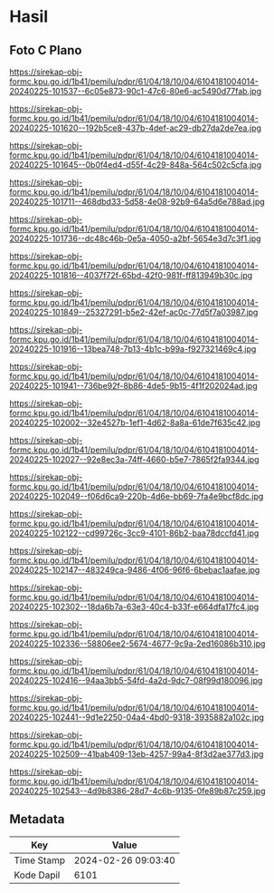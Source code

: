 # Hasil

## Foto C Plano

https://sirekap-obj-formc.kpu.go.id/1b41/pemilu/pdpr/61/04/18/10/04/6104181004014-20240225-101537--6c05e873-90c1-47c6-80e6-ac5490d77fab.jpg

https://sirekap-obj-formc.kpu.go.id/1b41/pemilu/pdpr/61/04/18/10/04/6104181004014-20240225-101620--192b5ce8-437b-4def-ac29-db27da2de7ea.jpg

https://sirekap-obj-formc.kpu.go.id/1b41/pemilu/pdpr/61/04/18/10/04/6104181004014-20240225-101645--0b0f4ed4-d55f-4c29-848a-564c502c5cfa.jpg

https://sirekap-obj-formc.kpu.go.id/1b41/pemilu/pdpr/61/04/18/10/04/6104181004014-20240225-101711--468dbd33-5d58-4e08-92b9-64a5d6e788ad.jpg

https://sirekap-obj-formc.kpu.go.id/1b41/pemilu/pdpr/61/04/18/10/04/6104181004014-20240225-101736--dc48c46b-0e5a-4050-a2bf-5654e3d7c3f1.jpg

https://sirekap-obj-formc.kpu.go.id/1b41/pemilu/pdpr/61/04/18/10/04/6104181004014-20240225-101816--4037f72f-65bd-42f0-981f-ff813949b30c.jpg

https://sirekap-obj-formc.kpu.go.id/1b41/pemilu/pdpr/61/04/18/10/04/6104181004014-20240225-101849--25327291-b5e2-42ef-ac0c-77d5f7a03987.jpg

https://sirekap-obj-formc.kpu.go.id/1b41/pemilu/pdpr/61/04/18/10/04/6104181004014-20240225-101916--13bea748-7b13-4b1c-b99a-f927321469c4.jpg

https://sirekap-obj-formc.kpu.go.id/1b41/pemilu/pdpr/61/04/18/10/04/6104181004014-20240225-101941--736be92f-8b86-4de5-9b15-4f1f202024ad.jpg

https://sirekap-obj-formc.kpu.go.id/1b41/pemilu/pdpr/61/04/18/10/04/6104181004014-20240225-102002--32e4527b-1ef1-4d62-8a8a-61de7f635c42.jpg

https://sirekap-obj-formc.kpu.go.id/1b41/pemilu/pdpr/61/04/18/10/04/6104181004014-20240225-102027--92e8ec3a-74ff-4660-b5e7-7865f2fa9344.jpg

https://sirekap-obj-formc.kpu.go.id/1b41/pemilu/pdpr/61/04/18/10/04/6104181004014-20240225-102049--f06d6ca9-220b-4d6e-bb69-7fa4e9bcf8dc.jpg

https://sirekap-obj-formc.kpu.go.id/1b41/pemilu/pdpr/61/04/18/10/04/6104181004014-20240225-102122--cd99726c-3cc9-4101-86b2-baa78dccfd41.jpg

https://sirekap-obj-formc.kpu.go.id/1b41/pemilu/pdpr/61/04/18/10/04/6104181004014-20240225-102147--483249ca-9486-4f06-96f6-6bebac1aafae.jpg

https://sirekap-obj-formc.kpu.go.id/1b41/pemilu/pdpr/61/04/18/10/04/6104181004014-20240225-102302--18da6b7a-63e3-40c4-b33f-e664dfa17fc4.jpg

https://sirekap-obj-formc.kpu.go.id/1b41/pemilu/pdpr/61/04/18/10/04/6104181004014-20240225-102336--58806ee2-5674-4677-9c9a-2ed16086b310.jpg

https://sirekap-obj-formc.kpu.go.id/1b41/pemilu/pdpr/61/04/18/10/04/6104181004014-20240225-102416--94aa3bb5-54fd-4a2d-9dc7-08f99d180096.jpg

https://sirekap-obj-formc.kpu.go.id/1b41/pemilu/pdpr/61/04/18/10/04/6104181004014-20240225-102441--9d1e2250-04a4-4bd0-9318-3935882a102c.jpg

https://sirekap-obj-formc.kpu.go.id/1b41/pemilu/pdpr/61/04/18/10/04/6104181004014-20240225-102509--41bab409-13eb-4257-99a4-8f3d2ae377d3.jpg

https://sirekap-obj-formc.kpu.go.id/1b41/pemilu/pdpr/61/04/18/10/04/6104181004014-20240225-102543--4d9b8386-28d7-4c6b-9135-0fe89b87c259.jpg


## Metadata

| Key        | Value               |
| ---------- | ------------------- |
| Time Stamp | 2024-02-26 09:03:40 |
| Kode Dapil | 6101                |



